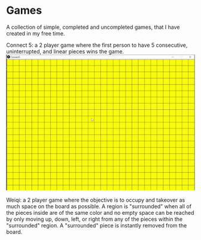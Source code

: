 # Games
A collection of simple, completed and uncompleted games, that I have created in my free time.

Connect 5: a 2 player game where the first person to have 5 consecutive, uninterrupted, and linear pieces wins the game. 
![Connect5Demonstration](https://github.com/Tiancheng2009/Games/blob/master/Connect5gif.gif)

Weiqi: a 2 player game where the objective is to occupy and takeover as much space on the board as possible. A region is "surrounded" when all of the pieces inside are of the same color and no empty space can be reached by only moving up, down, left, or right from any of the pieces within the "surrounded" region. A "surrounded" piece is instantly removed from the board.

